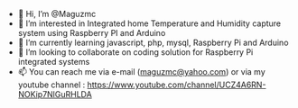 - 👋 Hi, I’m @Maguzmc
- 👀 I’m interested in Integrated home Temperature and Humidity capture system using Raspberry PI and Arduino
- 🌱 I’m currently learning javascript, php, mysql, Raspberry Pi and Arduino
- 💞️ I’m looking to collaborate on coding solution for Raspberry Pi integrated systems
- 📫 You can reach me via e-mail (maguzmc@yahoo.com) or via my youtube channel : https://www.youtube.com/channel/UCZ4A6RN-NOKip7NlGuRHLDA

<!---
Maguzmc/Maguzmc is a ✨ special ✨ repository because its `README.md` (this file) appears on your GitHub profile.
You can click the Preview link to take a look at your changes.
--->
